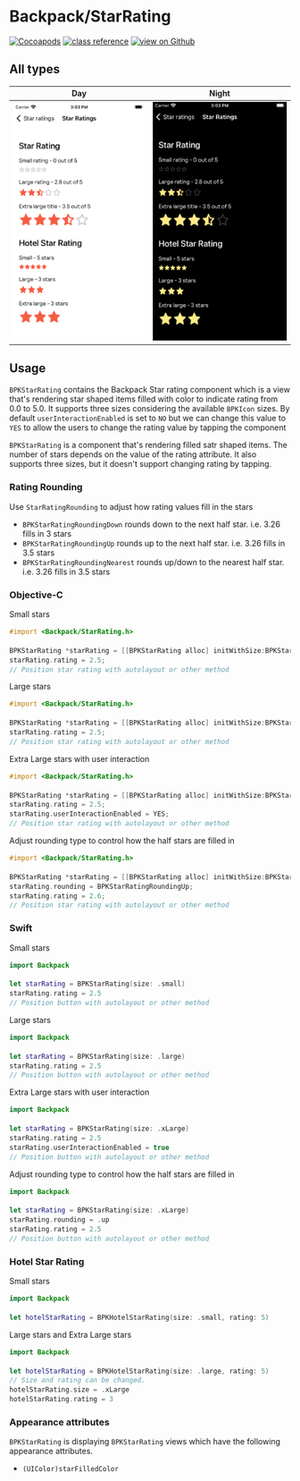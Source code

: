 # Backpack/StarRating

[![Cocoapods](https://img.shields.io/cocoapods/v/Backpack.svg?style=flat)](https://cocoapods.org/pods/Backpack)
[![class reference](https://img.shields.io/badge/Class%20reference-iOS-blue)](https://backpack.github.io/ios/versions/latest/uikit/Classes/BPKStarRating.html)
[![view on Github](https://img.shields.io/badge/Source%20code-GitHub-lightgrey)](https://github.com/Skyscanner/backpack-ios/tree/main/Backpack/StarRating)

## All types

| Day | Night |
| --- | --- |
| <img src="https://raw.githubusercontent.com/Skyscanner/backpack-ios/main/screenshots/iPhone-star-rating___docs_lm.png" alt="" width="375" /> |<img src="https://raw.githubusercontent.com/Skyscanner/backpack-ios/main/screenshots/iPhone-star-rating___docs_dm.png" alt="" width="375" /> |

## Usage

`BPKStarRating` contains the Backpack Star rating component which is a view that's rendering star shaped items filled with color to indicate rating from 0.0 to 5.0. It supports three sizes considering the available `BPKIcon` sizes.
By default `userInteractionEnabled` is set to `NO` but we can change this value to `YES` to allow the users to change the rating value by tapping the component

`BPKStarRating` is a component that's rendering filled satr shaped items. The number of stars depends on the value of the rating attribute. It also supports three sizes, but it doesn't support changing rating by tapping.

### Rating Rounding

Use `StarRatingRounding` to adjust how rating values fill in the stars
- `BPKStarRatingRoundingDown` rounds down to the next half star. i.e. 3.26 fills in 3 stars  
- `BPKStarRatingRoundingUp` rounds up to the next half star. i.e. 3.26 fills in 3.5 stars 
- `BPKStarRatingRoundingNearest` rounds up/down to the nearest half star. i.e. 3.26 fills in 3.5 stars 

### Objective-C

Small stars

```objective-c
#import <Backpack/StarRating.h>

BPKStarRating *starRating = [[BPKStarRating alloc] initWithSize:BPKStarSizeSmall];
starRating.rating = 2.5;
// Position star rating with autolayout or other method
```

Large stars

```objective-c
#import <Backpack/StarRating.h>

BPKStarRating *starRating = [[BPKStarRating alloc] initWithSize:BPKStarSizeLarge];
starRating.rating = 2.5;
// Position star rating with autolayout or other method
```

Extra Large stars with user interaction

```objective-c
#import <Backpack/StarRating.h>

BPKStarRating *starRating = [[BPKStarRating alloc] initWithSize:BPKStarSizeXLarge];
starRating.rating = 2.5;
starRating.userInteractionEnabled = YES;
// Position star rating with autolayout or other method
```

Adjust rounding type to control how the half stars are filled in

```objective-c
#import <Backpack/StarRating.h>

BPKStarRating *starRating = [[BPKStarRating alloc] initWithSize:BPKStarSizeXLarge];
starRating.rounding = BPKStarRatingRoundingUp;
starRating.rating = 2.6;
// Position star rating with autolayout or other method
```

### Swift

Small stars

```swift
import Backpack

let starRating = BPKStarRating(size: .small)
starRating.rating = 2.5
// Position button with autolayout or other method
```

Large stars

```swift
import Backpack

let starRating = BPKStarRating(size: .large)
starRating.rating = 2.5
// Position button with autolayout or other method
```

Extra Large stars with user interaction

```swift
import Backpack

let starRating = BPKStarRating(size: .xLarge)
starRating.rating = 2.5
starRating.userInteractionEnabled = true
// Position button with autolayout or other method
```

Adjust rounding type to control how the half stars are filled in

```swift
import Backpack

let starRating = BPKStarRating(size: .xLarge)
starRating.rounding = .up
starRating.rating = 2.5
// Position button with autolayout or other method
```

### Hotel Star Rating
Small stars

```swift
import Backpack

let hotelStarRating = BPKHotelStarRating(size: .small, rating: 5)
```

Large stars and Extra Large stars

```swift
import Backpack

let hotelStarRating = BPKHotelStarRating(size: .large, rating: 5)
// Size and rating can be changed.
hotelStarRating.size = .xLarge
hotelStarRating.rating = 3
```

### Appearance attributes

`BPKStarRating` is displaying `BPKStarRating` views which have the following appearance attributes.

- `(UIColor)starFilledColor`
